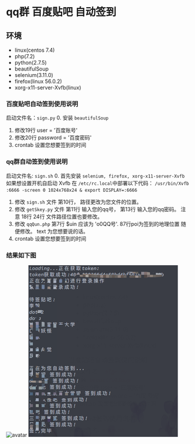 # qq群 百度贴吧 自动签到

## 环境
- linux(centos 7.4)
- php(7.2)
- python(2.7.5)
- beautifulSoup
- selenium(3.11.0)
- firefox(linux 56.0.2)
- xorg-x11-server-Xvfb(linux)

### 百度贴吧自动签到使用说明
启动文件名：`sign.py`
0. 安装 `beautifulSoup`
1. 修改19行 user = '百度账号'
2. 修改20行 password = '百度密码'
3. crontab 设置您想要签到的时间

### qq群自动签到使用说明
启动文件名: `sign.sh`
0. 首先安装 `selenium, firefox, xorg-x11-server-Xvfb`
  如果想设置开机自启动 Xvfb 在 `/etc/rc.local`中部署以下代码：
`/usr/bin/Xvfb :6666 -screen 0 1024x768x24 &
  export DISPLAY=:6666`
1. 修改 `sign.sh` 文件 第10行， 路径更改为您文件的位置。
2. 修改 `getSkey.py` 文件 第11行 输入您的qq号， 第13行 输入您的qq密码。 注意 18行 24行 文件路径位置也要修改。
3. 修改 `qqQun.php` 第7行 $uin 应该为 'o0QQ号'. 87行poi为签到的地理位置 随便修改。 text 为您想要说的话。
4. crontab 设置您想要签到的时间

### 结果如下图
![avatar](test.jepg)
![avatar](test2.png)
